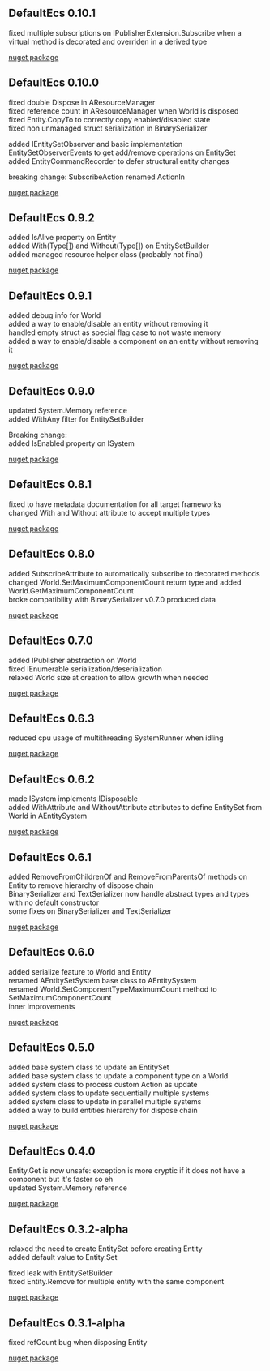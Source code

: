 ## DefaultEcs 0.10.1
fixed multiple subscriptions on IPublisherExtension.Subscribe when a virtual method is decorated and overriden in a derived type

[nuget package](https://www.nuget.org/packages/DefaultEcs/0.10.1)

## DefaultEcs 0.10.0
fixed double Dispose in AResourceManager  
fixed reference count in AResourceManager when World is disposed  
fixed Entity.CopyTo to correctly copy enabled/disabled state  
fixed non unmanaged struct serialization in BinarySerializer

added IEntitySetObserver and basic implementation EntitySetObserverEvents to get add/remove operations on EntitySet  
added EntityCommandRecorder to defer structural entity changes

breaking change: SubscribeAction renamed ActionIn

[nuget package](https://www.nuget.org/packages/DefaultEcs/0.10.0)

## DefaultEcs 0.9.2
added IsAlive property on Entity  
added With(Type[]) and Without(Type[]) on EntitySetBuilder  
added managed resource helper class (probably not final)

[nuget package](https://www.nuget.org/packages/DefaultEcs/0.9.2)

## DefaultEcs 0.9.1
added debug info for World  
added a way to enable/disable an entity without removing it  
handled empty struct as special flag case to not waste memory  
added a way to enable/disable a component on an entity without removing it

[nuget package](https://www.nuget.org/packages/DefaultEcs/0.9.1)

## DefaultEcs 0.9.0
updated System.Memory reference  
added WithAny filter for EntitySetBuilder

Breaking change:  
added IsEnabled property on ISystem

[nuget package](https://www.nuget.org/packages/DefaultEcs/0.9.0)

## DefaultEcs 0.8.1
fixed to have metadata documentation for all target frameworks  
changed With and Without attribute to accept multiple types

[nuget package](https://www.nuget.org/packages/DefaultEcs/0.8.1)

## DefaultEcs 0.8.0
added SubscribeAttribute to automatically subscribe to decorated methods  
changed World.SetMaximumComponentCount return type and added World.GetMaximumComponentCount  
broke compatibility with BinarySerializer v0.7.0 produced data

[nuget package](https://www.nuget.org/packages/DefaultEcs/0.8.0)

## DefaultEcs 0.7.0
added IPublisher abstraction on World  
fixed IEnumerable<Entity> serialization/deserialization  
relaxed World size at creation to allow growth when needed

[nuget package](https://www.nuget.org/packages/DefaultEcs/0.7.0)

## DefaultEcs 0.6.3
reduced cpu usage of multithreading SystemRunner when idling

[nuget package](https://www.nuget.org/packages/DefaultEcs/0.6.3)

## DefaultEcs 0.6.2
made ISystem implements IDisposable  
added WithAttribute and WithoutAttribute attributes to define EntitySet from World in AEntitySystem

[nuget package](https://www.nuget.org/packages/DefaultEcs/0.6.2)

## DefaultEcs 0.6.1
added RemoveFromChildrenOf and RemoveFromParentsOf methods on Entity to remove hierarchy of dispose chain  
BinarySerializer and TextSerializer now handle abstract types and types with no default constructor  
some fixes on BinarySerializer and TextSerializer

[nuget package](https://www.nuget.org/packages/DefaultEcs/0.6.1)

## DefaultEcs 0.6.0
added serialize feature to World and Entity  
renamed AEntitySetSystem base class to AEntitySystem  
renamed World.SetComponentTypeMaximumCount method to SetMaximumComponentCount  
inner improvements

[nuget package](https://www.nuget.org/packages/DefaultEcs/0.6.0)

## DefaultEcs 0.5.0
added base system class to update an EntitySet  
added base system class to update a component type on a World  
added system class to process custom Action as update  
added system class to update sequentially multiple systems  
added system class to update in parallel multiple systems  
added a way to build entities hierarchy for dispose chain

[nuget package](https://www.nuget.org/packages/DefaultEcs/0.5.0)

## DefaultEcs 0.4.0
Entity.Get is now unsafe: exception is more cryptic if it does not have a component but it's faster so eh  
updated System.Memory reference

[nuget package](https://www.nuget.org/packages/DefaultEcs/0.4.0)

## DefaultEcs 0.3.2-alpha
relaxed the need to create EntitySet before creating Entity  
added default value to Entity.Set

fixed leak with EntitySetBuilder  
fixed Entity.Remove for multiple entity with the same component

[nuget package](https://www.nuget.org/packages/DefaultEcs/0.3.2-alpha)

## DefaultEcs 0.3.1-alpha
fixed refCount bug when disposing Entity

[nuget package](https://www.nuget.org/packages/DefaultEcs/0.3.1-alpha)